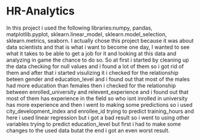 # HR-Analytics
In this project i used the following libraries:numpy, pandas, matplotlib.pyplot, sklearn.linear_model, sklearn.model_selection, sklearn.metrics, seaborn.
I actually chose this project because it was about data scientists and that is what i want to become one day, I wanted to see what it takes to be able to get a job for it and looking at this data and analyzing in game the chance to do so.
So at first i started by cleaning up the data checking for null values and i found a lot of them so i got rid of them and after that i started visulizing it i checked for the relationship beteen gender and education_level and i found out that most of the males had more education than females then i checked for the relationship between enrolled_university and relevent_experience and i found out that most of them has experience in the field so who isnt inrolled in university has more experience and then i went to making some predictions so i used city_development_index and enrollee_id trying to predict training_hours and here i used linear regression but i got a bad result so i went to using other variables trying to predict education_level but first i had to make some changes to the used data butat the end i got an even worst result.
